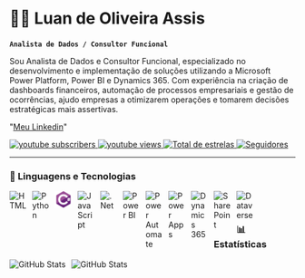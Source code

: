 # 👨‍💻 Luan de Oliveira Assis
**`Analista de Dados / Consultor Funcional `**

Sou Analista de Dados e Consultor Funcional, especializado no desenvolvimento e implementação de soluções utilizando a Microsoft Power Platform, Power BI e Dynamics 365. Com experiência na criação de dashboards financeiros, automação de processos empresariais e gestão de ocorrências, ajudo empresas a otimizarem operações e tomarem decisões estratégicas mais assertivas.

"[Meu Linkedin](www.linkedin.com/in/luan-de-oliveira-assis)"
<p align="left">
    <a href="https://www.youtube.com/@larissakich?sub_confirmation=1">
        <img 
            alt="youtube subscribers" 
            title="Inscreva-se no meu canal" 
            src="https://custom-icon-badges.demolab.com/youtube/channel/subscribers/UCo-gJ8RnTn5akHqHvO55DVA?color=%23E05D44&label=Inscreva-se&logo=video&logoColor=white&style=for-the-badge&labelColor=CE4630"
        />
    </a>
    <a href="https://www.youtube.com/@larissakich">
        <img 
            alt="youtube views" 
            title="Vizualizações no YouTube" 
            src="https://custom-icon-badges.demolab.com/youtube/channel/views/UCo-gJ8RnTn5akHqHvO55DVA?color=%23E1AD0E&logo=eye&logoColor=white&style=for-the-badge&labelColor=C79600"
        />
    </a> 
    <a href="https://github.com/Larissakich?tab=repositories&sort=stargazers">
        <img 
            alt="Total de estrelas" 
            title="Total de estrelas GitHub" 
            src="https://custom-icon-badges.demolab.com/github/stars/Larissakich?color=55960c&style=for-the-badge&labelColor=488207&logo=star&label=estrelas"
        />
    </a>
    <a href="https://github.com/Larissakich?tab=followers">
        <img 
            alt="Seguidores" 
            title="Me siga no GitHub" 
            src="https://custom-icon-badges.demolab.com/github/followers/Larissakich?color=236ad3&labelColor=1155ba&style=for-the-badge&logo=github&label=Seguidores&logoColor=white"
        />
    </a>
</p>

---

### 🤖 Linguagens e Tecnologias

<img 
    align="left" 
    alt="HTML"
    title="HTML" 
    width="30px" 
    style="padding-right: 10px;" 
    src="https://cdn.jsdelivr.net/gh/devicons/devicon@latest/icons/html5/html5-original.svg" 
/><img 
    align="left" 
    alt="Python" 
    title="Python"
    width="30px" 
    style="padding-right: 10px;" 
    src="https://cdn.jsdelivr.net/gh/devicons/devicon@latest/icons/python/python-original.svg" 
/>
<img 
    align="left" 
    alt="C#" 
    title="C#"
    width="30px" 
    style="padding-right: 10px;" 
    src=https://raw.githubusercontent.com/devicons/devicon/master/icons/csharp/csharp-original.svg
/>
<img 
    align="left" 
    alt="JavaScript" 
    title="JavaScript"
    width="30px" 
    style="padding-right: 10px;" 
    src="https://cdn.jsdelivr.net/gh/devicons/devicon@latest/icons/javascript/javascript-original.svg" 
/>
<img 
    align="left" 
    alt=".Net" 
    title=".Net"
    width="30px" 
    style="padding-right: 10px;" 
    src="https://cdn.jsdelivr.net/gh/devicons/devicon@latest/icons/dotnetcore/dotnetcore-original.svg" 
    />
<img 
    align="left" 
    alt="Power BI" 
    title="Power BI"
    width="30px" 
    style="padding-right: 10px;" 
    src="https://img.icons8.com/?size=100&id=Ny0t2MYrJ70p&format=png&color=000000" 
    />
<img 
    align="left" 
    alt="Power Automate" 
    title="Power Automate"
    width="30px" 
    style="padding-right: 10px;" 
    src="https://img.icons8.com/?size=100&id=kTTt25v6Drpd&format=png&color=0000000" 
    />
<img 
    align="left" 
    alt="Power Apps" 
    title="Power Apps"
    width="30px" 
    style="padding-right: 10px;" 
    src="https://img.icons8.com/?size=100&id=OU2ddOKw840K&format=png&color=000000" 
    />
<img 
    align="left" 
    alt="Dynamics 365" 
    title="Dynamics 365"
    width="30px" 
    style="padding-right: 10px;" 
    src="https://img.icons8.com/?size=100&id=YmsY6xkp6wCZ&format=png&color=000000" 
    />
<img 
    align="left" 
    alt="SharePoint" 
    title="SharePoint"
    width="30px" 
    style="padding-right: 10px;" 
    src="https://img.icons8.com/?size=100&id=bVAf0kiXtJhO&format=png&color=000000" 
    />
<img 
    align="left" 
    alt="Dataverse" 
    title="Dataverse"
    width="30px" 
    style="padding-right: 10px;" 
    src="https://www.pngall.com/wp-content/uploads/17/Dataverse-Logo-Digital-Emblem-PNG.png" 
    />
          
<br/>
<br/>

### 📊 Estatísticas

<p>
  <img 
    align="left" 
    alt="GitHub Stats" 
    height="200" 
    style="padding-right: 10px;" 
    src="https://github-readme-stats.vercel.app/api?username=LuandeOliveiraAssis&show_icons=true&theme=tokyonight&include_all_commits=true&locale=pt-br" 
  />

<img 
      align="left" 
      alt="GitHub Stats" 
      height="200" 
      src="https://github-readme-stats.vercel.app/api/top-langs/?username=LuandeOliveiraAssis&theme=tokyonight&layout=compact&custom_title=Tecnologias&langs_count=9" 
  />

</p>
